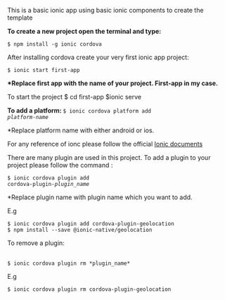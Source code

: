 <p>This is a basic ionic app using basic ionic components to create the template</p>

<b>To create a new project open the terminal and type:</b>
    
<code>$ npm install -g ionic cordova</code>
    
After installing cordova create your very first ionic app project:

<code>$ ionic start first-app</code>
<p><strong>*Replace first app with the name of your project. First-app in my case.</strong></p>

</b>To start the project</b>
$ cd first-app
$ionic serve
  
<b>To add a platform: </b>
<code>$ ionic cordova platform add *platform-name*</code>
<p>*Replace platform name with either android or ios.</p>

For any reference of ionc please follow the official 
 <a href="https://ionicframework.com/docs/" target="_blank"> Ionic documents</a>
<p>There are many plugin are used in this project. To add a plugin to your project please follow the command :</p>

<code>$ ionic cordova plugin add cordova-plugin-*plugin_name*</code>
<p>*Replace plugin name with plugin name which you want to add.</p>
<p>E.g</p> 
<code>$ ionic cordova plugin add cordova-plugin-geolocation</code><br/>
<code>$ npm install --save @ionic-native/geolocation</code>

<p>To remove a plugin:</p><br/>
<code>$ ionic cordova plugin rm *plugin_name*</code><br/>
<p>E.g</p>
<code>$ ionic cordova plugin rm cordova-plugin-geolocation</code>

